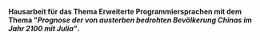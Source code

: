**Hausarbeit für das Thema Erweiterte Programmiersprachen mit dem Thema "_Prognose der von austerben bedrohten Bevölkerung Chinas im Jahr 2100 mit Julia"_.**
